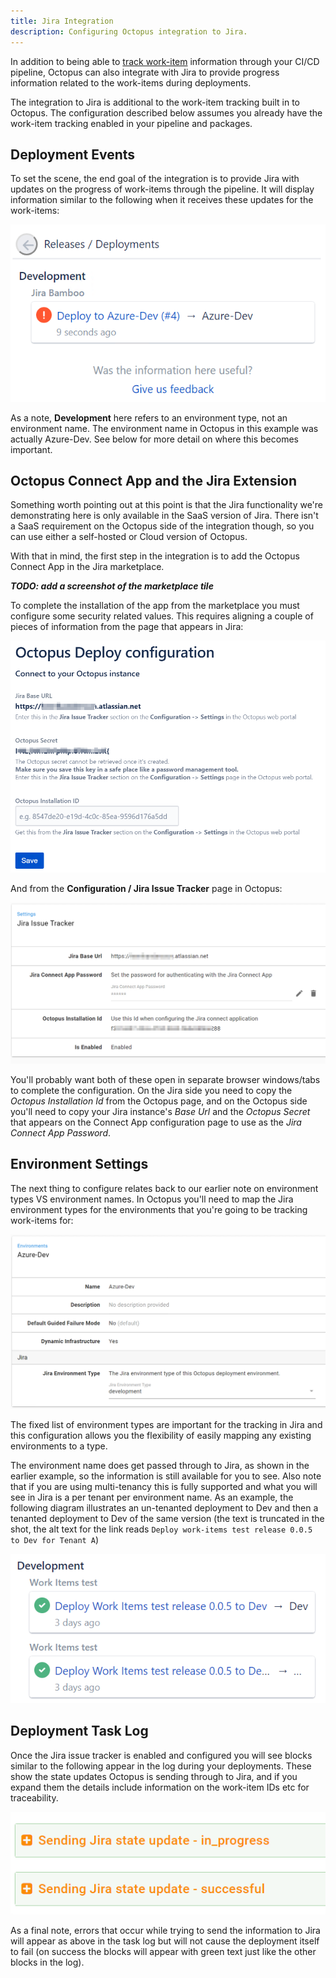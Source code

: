 ```yaml
---
title: Jira Integration
description: Configuring Octopus integration to Jira.
---
```


In addition to being able to [track work-item](/docs/api-and-integration/index.md) information through your CI/CD pipeline, Octopus can also integrate with Jira to provide progress information related to the work-items during deployments.

The integration to Jira is additional to the work-item tracking built in to Octopus. The configuration described below assumes you already have the work-item tracking enabled in your pipeline and packages.

## Deployment Events

To set the scene, the end goal of the integration is to provide Jira with updates on the progress of work-items through the pipeline. It will display information similar to the following when it receives these updates for the work-items:

![Jira Deployments](jira-deployment.png)

As a note, **Development** here refers to an environment type, not an environment name. The environment name in Octopus in this example was actually Azure-Dev. See below for more detail on where this becomes important.

## Octopus Connect App and the Jira Extension

Something worth pointing out at this point is that the Jira functionality we're demonstrating here is only available in the SaaS version of Jira. There isn't a SaaS requirement on the Octopus side of the integration though, so you can use either a self-hosted or Cloud version of Octopus.

With that in mind, the first step in the integration is to add the Octopus Connect App in the Jira marketplace.

***TODO: add a screenshot of the marketplace tile***

To complete the installation of the app from the marketplace you must configure some security related values. This requires aligning a couple of pieces of information from the page that appears in Jira:

![Jira ConnectApp configuration](jira-app-config.png)

And from the **Configuration / Jira Issue Tracker** page in Octopus:

![Octopus Jira Issue Tracker configuration](octo-jira-config.png)

You'll probably want both of these open in separate browser windows/tabs to complete the configuration. On the Jira side you need to copy the _Octopus Installation Id_ from the Octopus page, and on the Octopus side you'll need to copy your Jira instance's *Base Url* and the *Octopus Secret* that appears on the Connect App configuration page to use as the *Jira Connect App Password*.

## Environment Settings

The next thing to configure relates back to our earlier note on environment types VS environment names. In Octopus you'll need to map the Jira environment types for the environments that you're going to be tracking work-items for:

![Octopus Environment](octo-env.png)

The fixed list of environment types are important for the tracking in Jira and this configuration allows you the flexibility of easily mapping any existing environments to a type.

The environment name does get passed through to Jira, as shown in the earlier example, so the information is still available for you to see. Also note that if you are using multi-tenancy this is fully supported and what you will see in Jira is a per tenant per environment name. As an example, the following diagram illustrates an un-tenanted deployment to Dev and then a tenanted deployment to Dev of the same version (the text is truncated in the shot, the alt text for the link reads `Deploy work-items test release 0.0.5 to Dev for Tenant A`)

![Jira Multi-Tenant progress](jira-multi-tenant.png)

## Deployment Task Log

Once the Jira issue tracker is enabled and configured you will see blocks similar to the following appear in the log during your deployments. These show the state updates Octopus is sending through to Jira, and if you expand them the details include information on the work-item IDs etc for traceability.

![Deployment task log](deploy-task-log.png)

As a final note, errors that occur while trying to send the information to Jira will appear as above in the task log but will not cause the deployment itself to fail (on success the blocks will appear with green text just like the other blocks in the log).
